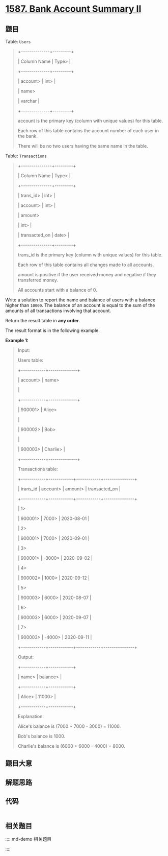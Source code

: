 # [1587. Bank Account Summary II](https://leetcode.com/problems/bank-account-summary-ii)

## 题目

Table: `Users`

> 
> 
> 
> 
> 
> +--------------+---------+
> 
> | Column Name  | Type> 
> |
> 
> +--------------+---------+
> 
> | account> 
>   | int> 
>  |
> 
> | name> 
> > 
>  | varchar |
> 
> +--------------+---------+
> 
> account is the primary key (column with unique values) for this table.
> 
> Each row of this table contains the account number of each user in the bank.
> 
> There will be no two users having the same name in the table.
> 
> 



Table: `Transactions`

> 
> 
> 
> 
> 
> +---------------+---------+
> 
> | Column Name   | Type> 
> |
> 
> +---------------+---------+
> 
> | trans_id> 
>   | int> 
>  |
> 
> | account> 
>    | int> 
>  |
> 
> | amount> 
> > 
> | int> 
>  |
> 
> | transacted_on | date> 
> |
> 
> +---------------+---------+
> 
> trans_id is the primary key (column with unique values) for this table.
> 
> Each row of this table contains all changes made to all accounts.
> 
> amount is positive if the user received money and negative if they transferred money.
> 
> All accounts start with a balance of 0.
> 
> 



Write a solution to report the name and balance of users with a balance higher
than `10000`. The balance of an account is equal to the sum of the amounts of
all transactions involving that account.

Return the result table in **any order**.

The result format is in the following example.



**Example 1:**

> Input: 
> 
> Users table:
> 
> +------------+--------------+
> 
> | account> 
> | name> 
> > 
>  |
> 
> +------------+--------------+
> 
> | 900001> 
>  | Alice> 
> > 
> |
> 
> | 900002> 
>  | Bob> 
> > 
>   |
> 
> | 900003> 
>  | Charlie> 
>   |
> 
> +------------+--------------+
> 
> Transactions table:
> 
> +------------+------------+------------+---------------+
> 
> | trans_id   | account> 
> | amount> 
>  | transacted_on |
> 
> +------------+------------+------------+---------------+
> 
> | 1> 
> > 
>   | 900001> 
>  | 7000> 
>    |  2020-08-01   |
> 
> | 2> 
> > 
>   | 900001> 
>  | 7000> 
>    |  2020-09-01   |
> 
> | 3> 
> > 
>   | 900001> 
>  | -3000> 
>   |  2020-09-02   |
> 
> | 4> 
> > 
>   | 900002> 
>  | 1000> 
>    |  2020-09-12   |
> 
> | 5> 
> > 
>   | 900003> 
>  | 6000> 
>    |  2020-08-07   |
> 
> | 6> 
> > 
>   | 900003> 
>  | 6000> 
>    |  2020-09-07   |
> 
> | 7> 
> > 
>   | 900003> 
>  | -4000> 
>   |  2020-09-11   |
> 
> +------------+------------+------------+---------------+
> 
> Output: 
> 
> +------------+------------+
> 
> | name> 
>    | balance> 
> |
> 
> +------------+------------+
> 
> | Alice> 
>   | 11000> 
>   |
> 
> +------------+------------+
> 
> Explanation: 
> 
> Alice's balance is (7000 + 7000 - 3000) = 11000.
> 
> Bob's balance is 1000.
> 
> Charlie's balance is (6000 + 6000 - 4000) = 8000.
> 
> 


## 题目大意

## 解题思路

## 代码

```javascript

```

## 相关题目

:::: md-demo 相关题目

::::
